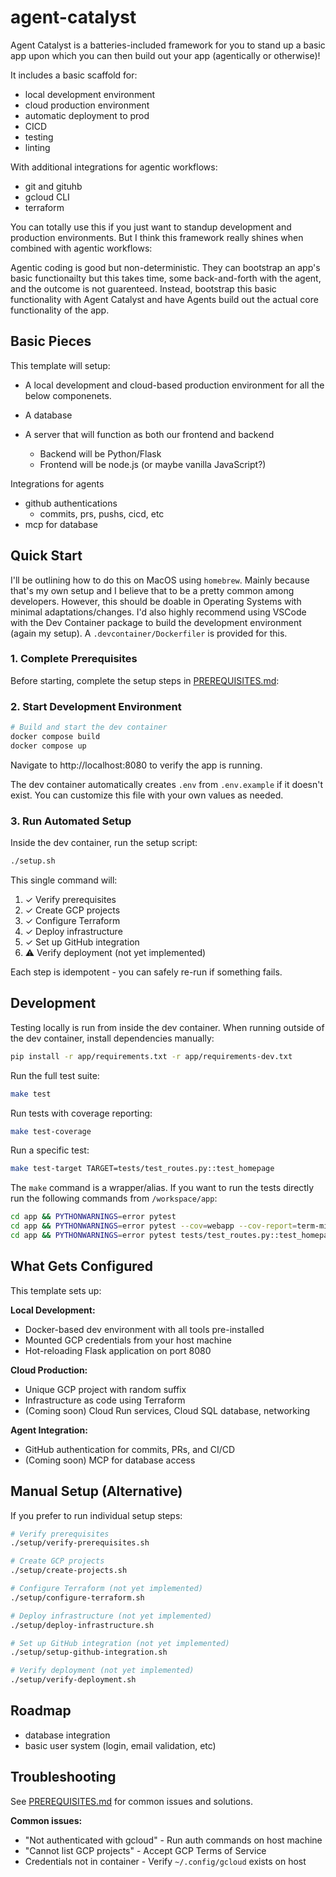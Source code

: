 # agent-catalyst

Agent Catalyst is a batteries-included framework for you to stand up a basic app upon which you can then build out your app (agentically or otherwise)!

It includes a basic scaffold for:

- local development environment
- cloud production environment
- automatic deployment to prod
- CICD
- testing
- linting

With additional integrations for agentic workflows:
- git and gituhb
- gcloud CLI
- terraform

You can totally use this if you just want to standup development and production environments. But I think this framework really shines when combined with agentic workflows:

Agentic coding is good but non-deterministic. They can bootstrap an app's basic functionailty but this takes time, some back-and-forth with the agent, and the outcome is
not guarenteed. Instead, bootstrap this basic functionality with Agent Catalyst and have Agents build out the actual core functionality of the app.

## Basic Pieces

This template will setup:

- A local development and cloud-based production environment for all the below componenets.

- A database
- A server that will function as both our frontend and backend
  - Backend will be Python/Flask
  - Frontend will be node.js (or maybe vanilla JavaScript?)

Integrations for agents
- github authentications
  - commits, prs, pushs, cicd, etc
- mcp for database


## Quick Start

I'll be outlining how to do this on MacOS using `homebrew`. Mainly because that's my own setup and I believe that to be a pretty common among developers. However, this should be doable in Operating Systems with minimal adaptations/changes. I'd also highly recommend using VSCode with the Dev Container package to build the development environment (again my setup). A `.devcontainer/Dockerfiler` is provided for this.

### 1. Complete Prerequisites

Before starting, complete the setup steps in [PREREQUISITES.md](PREREQUISITES.md):

### 2. Start Development Environment

```bash
# Build and start the dev container
docker compose build
docker compose up
```

Navigate to http://localhost:8080 to verify the app is running.

The dev container automatically creates `.env` from `.env.example` if it doesn't exist. You can customize this file with your own values as needed.

### 3. Run Automated Setup

Inside the dev container, run the setup script:

```bash
./setup.sh
```

This single command will:
1. ✓ Verify prerequisites
2. ✓ Create GCP projects
3. ✓ Configure Terraform
4. ✓ Deploy infrastructure
5. ✓ Set up GitHub integration
6. ⚠ Verify deployment (not yet implemented)

Each step is idempotent - you can safely re-run if something fails.

## Development

Testing locally is run from inside the dev container. When running outside of the dev container, install dependencies manually:

```bash
pip install -r app/requirements.txt -r app/requirements-dev.txt
```

Run the full test suite:

```bash
make test
```

Run tests with coverage reporting:

```bash
make test-coverage
```

Run a specific test:

```bash
make test-target TARGET=tests/test_routes.py::test_homepage
```

The `make` command is a wrapper/alias. If you want to run the tests directly run the following commands from `/workspace/app`:

```bash
cd app && PYTHONWARNINGS=error pytest
cd app && PYTHONWARNINGS=error pytest --cov=webapp --cov-report=term-missing
cd app && PYTHONWARNINGS=error pytest tests/test_routes.py::test_homepage
```

## What Gets Configured

This template sets up:

**Local Development:**
- Docker-based dev environment with all tools pre-installed
- Mounted GCP credentials from your host machine
- Hot-reloading Flask application on port 8080

**Cloud Production:**
- Unique GCP project with random suffix
- Infrastructure as code using Terraform
- (Coming soon) Cloud Run services, Cloud SQL database, networking

**Agent Integration:**
- GitHub authentication for commits, PRs, and CI/CD
- (Coming soon) MCP for database access

## Manual Setup (Alternative)

If you prefer to run individual setup steps:

```bash
# Verify prerequisites
./setup/verify-prerequisites.sh

# Create GCP projects
./setup/create-projects.sh

# Configure Terraform (not yet implemented)
./setup/configure-terraform.sh

# Deploy infrastructure (not yet implemented)
./setup/deploy-infrastructure.sh

# Set up GitHub integration (not yet implemented)
./setup/setup-github-integration.sh

# Verify deployment (not yet implemented)
./setup/verify-deployment.sh
```

## Roadmap

- database integration
- basic user system (login, email validation, etc)

## Troubleshooting

See [PREREQUISITES.md](PREREQUISITES.md) for common issues and solutions.

**Common issues:**
- "Not authenticated with gcloud" - Run auth commands on host machine
- "Cannot list GCP projects" - Accept GCP Terms of Service
- Credentials not in container - Verify `~/.config/gcloud` exists on host
